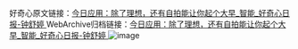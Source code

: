 好奇心原文链接：[今日应用：除了理想，还有自拍能让你起个大早_智能_好奇心日报-钟舒婷 ](https://www.qdaily.com/articles/9446.html)
WebArchive归档链接：[今日应用：除了理想，还有自拍能让你起个大早_智能_好奇心日报-钟舒婷 ](http://web.archive.org/web/20160411102844/http://www.qdaily.com/articles/9446.html)
![image](http://ww3.sinaimg.cn/large/007d5XDply1g3vf8ntk8rj30u02uk1kx)